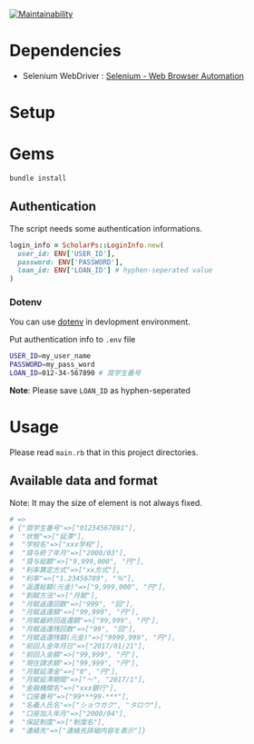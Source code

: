 [![Maintainability](https://api.codeclimate.com/v1/badges/8b7adecc304eaf7a29d0/maintainability)](https://codeclimate.com/github/gouf/scholar_ps/maintainability)

# Dependencies

* Selenium WebDriver : [Selenium - Web Browser Automation](http://www.seleniumhq.org/)

# Setup

# Gems

```sh
bundle install
```

## Authentication

The script needs some authentication informations.

```ruby
login_info = ScholarPs::LoginInfo.new(
  user_id: ENV['USER_ID'],
  password: ENV['PASSWORD'],
  loan_id: ENV['LOAN_ID'] # hyphen-seperated value
)
```

### Dotenv

You can use [dotenv](https://github.com/bkeepers/dotenv) in devlopment environment.

Put authentication info to `.env` file

```sh
USER_ID=my_user_name
PASSWORD=my_pass_word
LOAN_ID=012-34-567890 # 奨学生番号
```

**Note**: Please save `LOAN_ID` as hyphen-seperated

# Usage

Please read `main.rb` that in this project directories.

## Available data and format

Note: It may the size of element is not always fixed.

```ruby
# =>
# {"奨学生番号"=>["01234567891"],
#  "状態"=>["延滞"],
#  "学校名"=>["xxx学校"],
#  "貸与終了年月"=>["2000/03"],
#  "貸与総額"=>["9,999,000", "円"],
#  "利率算定方式"=>["xx方式"],
#  "利率"=>["1.23456789", "％"],
#  "返還総額(元金)"=>["9,999,000", "円"],
#  "割賦方法"=>["月賦"],
#  "月賦返還回数"=>["999", "回"],
#  "月賦返還額"=>["99,999", "円"],
#  "月賦最終回返還額"=>["99,999", "円"],
#  "月賦返還残回数"=>["99", "回"],
#  "月賦返還残額(元金)"=>["9999,999", "円"],
#  "前回入金年月日"=>["2017/01/21"],
#  "前回入金額"=>["99,999", "円"],
#  "現在請求額"=>["99,999", "円"],
#  "月賦延滞金"=>["0", "円"],
#  "月賦延滞期間"=>["～", "2017/1"],
#  "金融機関名"=>["xxx銀行"],
#  "口座番号"=>["99***99-***"],
#  "名義人氏名"=>["ショウガク", "タロウ"],
#  "口座加入年月"=>["2000/04"],
#  "保証制度"=>["制度名"],
#  "連絡先"=>["連絡先詳細内容を表示"]}
```

